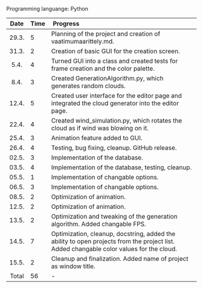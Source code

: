 Programming languange: Python

| Date | Time | Progress |
| :----:|:-----| :-----|
| 29.3. | 5    | Planning of the project and creation of vaatimumaarittely.md. |
| 31.3. | 2    | Creation of basic GUI for the creation screen. |
| 5.4.  | 4    | Turned GUI into a class and created tests for frame creation and the color palette. |
| 8.4.  | 3    | Created GenerationAlgorithm.py, which generates random clouds. |
| 12.4. | 5    | Created user interface for the editor page and integrated the cloud generator into the editor page. |
| 22.4. | 4    | Created wind_simulation.py, which rotates the cloud as if wind was blowing on it. |
| 25.4. | 3    | Animation feature added to GUI. |
| 26.4. | 4    | Testing, bug fixing, cleanup. GitHub release. |
| 02.5. | 3    | Implementation of the database. |
| 03.5. | 4    | Implementation of the database, testing, cleanup. |
| 05.5. | 1    | Implementation of changable options. |
| 06.5. | 3    | Implementation of changable options. |
| 08.5. | 2    | Optimization of animation. |
| 12.5. | 2    | Optimization of animation. |
| 13.5. | 2    | Optimization and tweaking of the generation algorithm. Added changable FPS. |
| 14.5. | 7    | Optimization, cleanup, docstring, added the ability to open projects from the project list. Added changable color values for the cloud. |
| 15.5. | 2    | Cleanup and finalization. Added name of project as window title. |
| Total | 56   | - |
